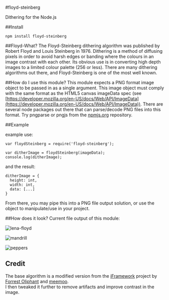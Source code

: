 #floyd-steinberg

Dithering for the Node.js

##Install
```
npm install floyd-steinberg
```

##Floyd-What?
The Floyd-Steinberg dithering algorithm was published by Robert Floyd and Louis Steinberg in 1976. Dithering is a method of diffusing pixels in order to avoid harsh edges or banding where the colours in an image contrast with each other. Its obvious use is in converting high depth images to a limited colour palette (256 or less). There are many dithering algorithms out there, and Floyd-Steinberg is one of the most well known.

##How do I use this module?
This module expects a PNG format image object to be passed in as a single argument. This image object must comply with the same format as the HTML5 canvas imageData spec (see [https://developer.mozilla.org/en-US/docs/Web/API/ImageData](https://developer.mozilla.org/en-US/docs/Web/API/ImageData)). There are several node packages out there that can parse/decode PNG files into this format. Try pngparse or pngjs from the [npmjs.org](http://npmjs.org) repository.

##Example

example use:
```
var floydSteinberg = require('floyd-steinberg');

var ditherImage = floydSteinberg(imageData);
console.log(ditherImage);

```

and the result:
```
ditherImage = {
  height: int,
  width: int,
  data: [...]
}

```

From there, you may pipe this into a PNG file output solution, or use the object to manipulate/use in your project.

##How does it look?
Current file output of this module:
 
![lena-floyd](https://raw.githubusercontent.com/noopkat/floyd-steinberg/master/test/png/test2-mono.png)

![mandrill](https://raw.githubusercontent.com/noopkat/floyd-steinberg/master/test/png/test1-mono.png)

![peppers](https://raw.githubusercontent.com/noopkat/floyd-steinberg/master/test/png/test0-mono.png)

## Credit
The base algorithm is a modified version from the [iFramework](https://github.com/meemoo/iframework/blob/master/src/nodes/image-monochrome-worker.js) project by [Forrest Oliphant](https://github.com/forresto) and [meemoo](https://github.com/meemoo).  
I then tweaked it further to remove artifacts and improve contrast in the image.
